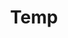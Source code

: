 ---
title: 'Temp'
regDate: '2025-02-07'
description: '테스트 게시글 파일'
thumbnailImage: 'asd'
tag: ['tag1','tag2','tag3','tag4','tag5']
---
